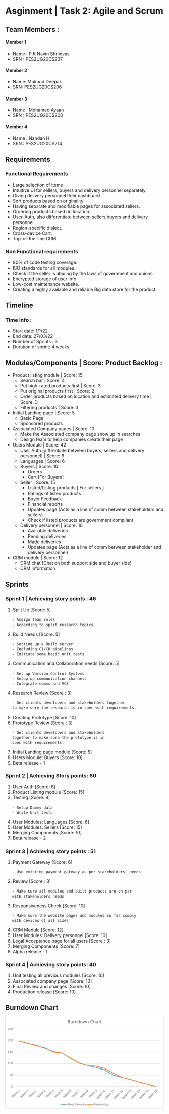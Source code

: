# Asginment | Task 2: Agile and Scrum

## Team Members : 

#### Member 1
- Name : P K Navin Shrinivas
- SRN : PES2UG20CS237
#### Member 2
- Name: Mukund Deepak
- SRN: PES2UG20CS206
#### Member 3
- Name : Mohamed Ayaan
- SRN : PES2UG20CS200
#### Member 4
- Name : Nandan H
- SRN : PES2UG20CS214

## Requirements 


### Functional Requirements
- Large selection of items 
- Intuitive UI for sellers, buyers and delivery personnel separately.
- Giving delivery personnel their dashboard
- Sort products based on originality 
- Having separate and modifiable pages for associated sellers.
- Ordering products based on location.
- User-Auth, also differentiate between sellers buyers and delivery personnel.
- Region-specific dialect.
- Cross-device Cart.
- Top-of-the-line CRM.

### Non Functional requirements 
- 90% of code testing coverage.
- ISO standards for all modules.
- Check if the seller is abiding by the laws of government and unions.
- Encrypted storage of user info.
- Low-cost maintenance website.
- Creating a highly available and reliable Big data store for the product.

## Timeline 

### Time info : 
- Start date: 1/1/22
- End date: 27/03/22
- Number of Sprints : 3 
- Duration of sprint: 4 weeks

## Modules/Components | Score: Product Backlog :
- Product listing module | Score: 15
    - Search bar | Score: 4
    - Put high-rated products first | Score: 3
    - Put original products first | Score: 2
    - Order products based on location and estimated delivery time | Score: 3
    - Filtering products | Score: 3
- Initial Landing page | Score: 5
    - Basic Page
    - Sponsored products
- Associated Company pages | Score: 10
    - Make the Associated company page show up in searches
    - Design team to help companies create their page
- Users Module | Score: 42
    - User Auth [diffrentiate between buyers, sellers and delivery personnel] | Score: 6
    - Languages | Score: 6
    - Buyers | Score: 10
        - Orders 
        - Cart [For Buyers] 
    - Seller | Score: 15
        - Listed/Listing products [ For sellers ]
        - Ratings of listed products
        - Buyer Feedback
        - Financial reports
        - Updates page (Acts as a line of comm between stakeholders and sellers)
        - Check if listed products are government compliant
    - Delivery personnel | Score: 10
        - Available deliveries 
        - Pending deliveries
        - Made deliveries
        - Updates page (Acts as a line of comm between stakeholder and delivery personnel)
- CRM module | Score: 12
    - CRM chat [Chat on both support side and buyer side]
    - CRM information

## Sprints

### Sprint 1 | Achieving story points : 46

 1. Split Up [Score: 5]
 ```
    - Assign team roles 
    - According to split research topics.
 ```
 2. Build Needs [Score: 5]
 ```
    - Setting up a Build server
    - Including CI/CD pipelines
    - Initiate some basic unit tests
 ```
 3. Communication and Collaboration needs [Score: 5]
 ```
    - Set up Version Control Systems
    - Setup up communication channels
    - Integrate comms and VCS
 ```
 4. Research Review [Score : 3]
 ```
    - Get clients developers and stakeholders together
    to make sure the research is in spec with requirements.
 ```
 5. Creating Prototype [Score: 10]
 6. Prototype Review [Score : 3]
 ```
    - Get clients developers and stakeholders 
    together to make sure the prototype is in 
    spec with requirements.
 ```
 7. Initial Landing page module [Score: 5]
 8. Users Module: Buyers [Score: 10]
 9. Beta release - 1



### Sprint 2 | Achieving Story points: 60

 1. User Auth [Score: 6]
 2. Product Listing module [Score: 15]
 3. Testing [Score: 8]
 ```
    - Setup Dummy data 
    - Write Unit tests
 ```
 4. User Modules: Languages [Score: 6]
 5. User Modules: Sellers [Score: 15]
 7. Merging Components [Score: 10]
 8. Beta release - 2


### Sprint 3 | Achieving story points : 51

 1. Payment Gateway [Score: 6]
 ```
    - Use existing payment gateway as per stakeholders' needs
 ```
 2. Review [Score : 3]
 ```
    - Make sure all modules and built products are on par
    with stakeholders needs
 ```
 3. Responsiveness Check [Score: 10]
 ```
    - Make sure the website pages and modules so far comply
    with devices of all sizes
 ```
 4. CRM Module [Score: 12]
 5. User Modules: Delivery personnel [Score: 10]
 6. Legal Acceptance page for all users [Score : 3]
 7. Merging Components [Score: 7]
 8. Alpha release - 1

### Sprint 4 | Achieving story points: 40

 1. Unit testing all previous modules [Score: 10]
 2. Associated company page [Score: 10]
 3. Final Review and changes [Score: 10]
 4. Production release [Score: 10]

## Burndown Chart
![burndown_chart](./burndown.png)
